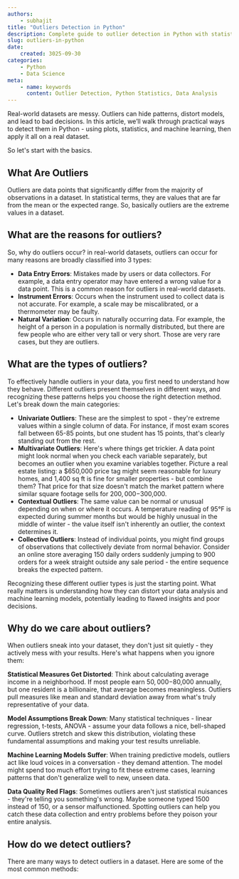 ```yaml
---
authors:
    - subhajit
title: "Outliers Detection in Python"
description: Complete guide to outlier detection in Python with statistical methods and visualizations.
slug: outliers-in-python
date:
    created: 3025-09-30
categories:
    - Python
    - Data Science
meta:
    - name: keywords
      content: Outlier Detection, Python Statistics, Data Analysis
---
```

Real-world datasets are messy. Outliers can hide patterns, distort models, and lead to bad decisions. In this article, we’ll walk through practical ways to detect them in Python - using plots, statistics, and machine learning, then apply it all on a real dataset.

<!-- more -->
So let's start with the basics.

## What Are Outliers

Outliers are data points that significantly differ from the majority of observations in a dataset. In statistical terms, they are values that are far from the mean or the expected range. So, basically outliers are the extreme values in a dataset.

## What are the reasons for outliers?

So, why do outliers occur? in real-world datasets, outliers can occur for many reasons are broadly classified into 3 types:

- **Data Entry Errors**: Mistakes made by users or data collectors. For example, a data entry operator may have entered a wrong value for a data point. This is a common reason for outliers in real-world datasets.
- **Instrument Errors**: Occurs when the instrument used to collect data is not accurate. For example, a scale may be miscalibrated, or a thermometer may be faulty.
- **Natural Variation**: Occurs in naturally occurring data. For example, the height of a person in a population is normally distributed, but there are few people who are either very tall or very short. Those are very rare cases, but they are outliers.

## What are the types of outliers?
To effectively handle outliers in your data, you first need to understand how they behave. Different outliers present themselves in different ways, and recognizing these patterns helps you choose the right detection method. Let's break down the main categories:

- **Univariate Outliers**: These are the simplest to spot - they're extreme values within a single column of data. For instance, if most exam scores fall between 65-85 points, but one student has 15 points, that's clearly standing out from the rest.
- **Multivariate Outliers**: Here's where things get trickier. A data point might look normal when you check each variable separately, but becomes an outlier when you examine variables together. Picture a real estate listing: a $650,000 price tag might seem reasonable for luxury homes, and 1,400 sq ft is fine for smaller properties - but combine them? That price for that size doesn't match the market pattern where similar square footage sells for $200,000-$300,000.
- **Contextual Outliers**: The same value can be normal or unusual depending on when or where it occurs. A temperature reading of 95°F is expected during summer months but would be highly unusual in the middle of winter - the value itself isn't inherently an outlier, the context determines it.
- **Collective Outliers**: Instead of individual points, you might find groups of observations that collectively deviate from normal behavior. Consider an online store averaging 150 daily orders suddenly jumping to 900 orders for a week straight outside any sale period - the entire sequence breaks the expected pattern.

Recognizing these different outlier types is just the starting point. What really matters is understanding how they can distort your data analysis and machine learning models, potentially leading to flawed insights and poor decisions.

## Why do we care about outliers?
When outliers sneak into your dataset, they don't just sit quietly - they actively mess with your results. Here's what happens when you ignore them:

**Statistical Measures Get Distorted**: Think about calculating average income in a neighborhood. If most people earn $50,000-$80,000 annually, but one resident is a billionaire, that average becomes meaningless. Outliers pull measures like mean and standard deviation away from what's truly representative of your data.

**Model Assumptions Break Down**: Many statistical techniques - linear regression, t-tests, ANOVA - assume your data follows a nice, bell-shaped curve. Outliers stretch and skew this distribution, violating these fundamental assumptions and making your test results unreliable.

**Machine Learning Models Suffer**: When training predictive models, outliers act like loud voices in a conversation - they demand attention. The model might spend too much effort trying to fit these extreme cases, learning patterns that don't generalize well to new, unseen data.

**Data Quality Red Flags**: Sometimes outliers aren't just statistical nuisances - they're telling you something's wrong. Maybe someone typed 1500 instead of 150, or a sensor malfunctioned. Spotting outliers can help you catch these data collection and entry problems before they poison your entire analysis.

## How do we detect outliers?
There are many ways to detect outliers in a dataset. Here are some of the most common methods: